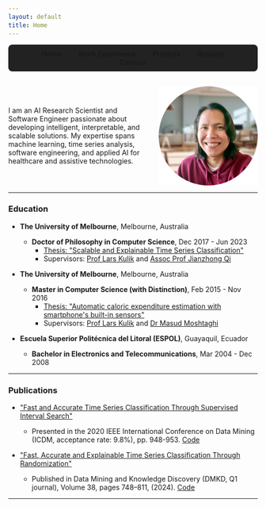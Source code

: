 ```yaml
---
layout: default
title: Home
---
```


<nav style="background-color: #222; padding: 10px; text-align: center; border-radius: 8px; margin-bottom: 30px;">
  <a href="/" style="text-decoration: none; margin: 0 15px; font-weight: bold; color: {% if page.title == 'Home' %}#8f0{% else %}white{% endif %};">Home</a>
  <a href="/work_experience" style="text-decoration: none; margin: 0 15px; font-weight: bold; color: {% if page.title == 'Work Experience' %}#8f0{% else %}white{% endif %};">Work Experience</a>
  <a href="/projects" style="text-decoration: none; margin: 0 15px; font-weight: bold; color: {% if page.title == 'Projects' %}#8f0{% else %}white{% endif %};">Projects</a>
  <a href="/resume" style="text-decoration: none; margin: 0 15px; font-weight: bold; color: {% if page.title == 'Resume' %}#8f0{% else %}white{% endif %};">Resume</a>
  <a href="/contact" style="text-decoration: none; margin: 0 15px; font-weight: bold; color: {% if page.title == 'Contact' %}#8f0{% else %}white{% endif %};">Contact</a>
</nav>

<div style="display: flex; align-items: center; gap: 30px;">

  <div style="flex: 1; text-align: left;">
    I am an AI Research Scientist and Software Engineer passionate about developing intelligent, interpretable, and scalable solutions. My expertise spans machine learning, time series analysis, software engineering, and applied AI for healthcare and assistive technologies.
  </div>

<img src="/profile_photo_circle.png" alt="Profile Photo" style="width: 200px; height: 200px; object-fit: cover;">

</div>

---

### Education

- **The University of Melbourne**, Melbourne, Australia  
  - **Doctor of Philosophy in Computer Science**, Dec 2017 - Jun 2023  
    - [Thesis: "Scalable and Explainable Time Series Classification"](http://hdl.handle.net/11343/331645)  
    - Supervisors: [Prof Lars Kulik](https://lars.kuliks.net/?page_id=6) and [Assoc Prof Jianzhong Qi](https://people.eng.unimelb.edu.au/jianzhongq/)

- **The University of Melbourne**, Melbourne, Australia  
  - **Master in Computer Science (with Distinction)**, Feb 2015 - Nov 2016  
    - [Thesis: "Automatic caloric expenditure estimation with smartphone's built-in sensors"](http://hdl.handle.net/11343/256330)  
    - Supervisors: [Prof Lars Kulik](https://lars.kuliks.net/?page_id=6) and [Dr Masud Moshtaghi](https://au.linkedin.com/in/masud-moshtaghi-3957386)

- **Escuela Superior Politécnica del Litoral (ESPOL)**, Guayaquil, Ecuador  
  - **Bachelor in Electronics and Telecommunications**, Mar 2004 - Dec 2008

---

### Publications

- ["Fast and Accurate Time Series Classification Through Supervised Interval Search"](https://www.computer.org/csdl/proceedings-article/icdm/2020/831600a948/1r54GC4rM0o)
  - Presented in the 2020 IEEE International Conference on Data Mining (ICDM, acceptance rate: 9.8%), pp. 948-953. [Code](https://github.com/stevcabello/STSF)


    
- ["Fast, Accurate and Explainable Time Series Classification Through Randomization"](https://link.springer.com/article/10.1007/s10618-023-00978-w)
  - Published in Data Mining and Knowledge Discovery (DMKD, Q1 journal), Volume 38, pages 748–811, (2024). [Code](https://github.com/stevcabello/r-STSF)

---

